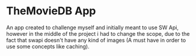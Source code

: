 # TheMovieDB App
An app created to challenge myself and initially meant to use SW Api, however in the middle of the project i had to change the scope, due to the fact that swapi doesn't have any kind of images (A must have in order to use some concepts like caching).
